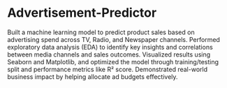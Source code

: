 # Advertisement-Predictor
Built a machine learning model to predict product sales based on advertising spend across TV, Radio, and Newspaper channels. Performed exploratory data analysis (EDA) to identify key insights and correlations between media channels and sales outcomes. Visualized results using Seaborn and Matplotlib, and optimized the model through training/testing split and performance metrics like R² score. Demonstrated real-world business impact by helping allocate ad budgets effectively.
